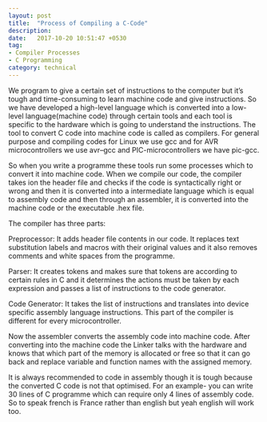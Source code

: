 ```yaml
---
layout: post
title:  "Process of Compiling a C-Code"
description:
date:   2017-10-20 10:51:47 +0530
tag:
- Compiler Processes
- C Programming
category: technical
---
```

We program to give a certain set of instructions to the computer but it’s tough and time-consuming to learn machine code and give instructions. So we have developed a high-level language which is converted into a low-level language(machine code) through certain tools and each tool is specific to the hardware which is going to understand the instructions. The tool to convert C code into machine code is called as compilers. For general purpose and compiling codes for Linux we use gcc and for AVR microcontrollers we use avr–gcc and PIC-microcontrollers we have pic-gcc.

So when you write a programme these tools run some processes which to convert it into machine code. When we compile our code, the compiler takes ion the header file and checks if the code is syntactically right or wrong and then it is converted into a intermediate language which is equal to assembly code and then through an assembler, it is converted into the machine code or the executable .hex file.

The compiler has three parts:

Preprocessor: It adds header file contents in our code. It replaces text substitution labels and macros with their original values and it also removes comments and white spaces from the programme.

Parser: It creates tokens and makes sure that tokens are according to certain rules in C and it determines the actions must be taken by each expression and passes a list of instructions to the code generator.

Code Generator: It takes the list of instructions and translates into device specific assembly language instructions. This part of the compiler is different for every microcontroller.

Now the assembler converts the assembly code into machine code. After converting into the machine code the Linker talks with the hardware and knows that which part of the memory is allocated or free so that it can go back and replace variable and function names with the assigned memory.

It is always recommended to code in assembly though it is tough because the converted C code is not that optimised. For an example- you can write 30 lines of C programme which can require only 4 lines of assembly code. So to speak french is France rather than english but yeah english will work too.
